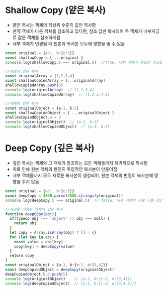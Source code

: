 # Shallow Copy (얕은 복사)
- 얕은 복사는 객체의 최상위 수준의 값만 복사함
- 만약 객체가 다른 객체를 참조하고 있다면, 참조 값만 복사되어 두 객체가 내부저긍로 같은 객체를 참조하게됨
- 내부 객체가 변경될 때 원본과 복사본 모두에 영향을 줄 수 있음

```js
const original = {a:1, b:{c:2}}
const shallowCopy = { ...original }
console.log(shallowCopy.b === original.b)  //true, 내부 객체가 동일한 참조를 가짐
```
```js
//배열의 얕은 복사
const originalArray = [1,2,3,4]
const shallowCopiedArray = [...originalArray]
shallowCopiedArray.push(5)
console.log(originalArray)  // [1,2,3,4]
console.log(shallowCopiedArray)  // [1,2,3,4,5]
```
```js
//객체의 얕은 복사
const originalObject = {a:1, b:2}
const shallowCopiedObject = { ...originalObject }
shallowCopiedObject.a = 3
console.log(originalObject)  // {a:1, b:2}
console.log(shallowCopiedObject)  // {a:3, b:2}
```

# Deep Copy (깊은 복사)
- 깊은 복사는 객체와 그 객체가 참조하는 모든 객체들까지 재귀적으로 복사함
- 이로 인해 원본 객체와 완전히 독립적인 복사본이 만들어짐
- 내부 객체들까지 모두 새로운 복사본이 생성되어, 원본 객체의 변경이 복사본에 영향을 주지 않음
```js
const original = {a:1, b:{c:2}}
const deepCopy = JSON.parse(JSON.stringify(original))
console.log(deepCopy.b === original.b)  // false, 내부 객체가 서로 다른 참조를 가짐
```
```js
//재귀를 이용한 객체의 깊은 복사
function deepCopy(obj){
  if(typeop obj !== 'object' || obj === null) {
    return obj
  }
  let copy = Array.isArray(obj) ? [] : {}
  for (let key in obj) {
    const value = obj[key]
    copy[key] = deepCopy(value)
  }
  return copy
}
const originalObject = {a:1, b:{c:2, d:[3,4]}}
const deepCopiedObject = deepCopy(originalObject)
deepCopiedObject.b.d.push(5)
console.log(originalObject)    // {a:1, b:{c:2, d:[3,4]}}
console.log(deepCopiedObject)  // {a:1, b:{c:2, d:[3,4,5]}}
```
